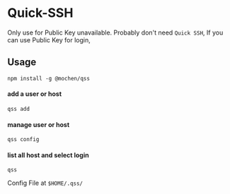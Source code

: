 # Quick-SSH

Only use for Public Key unavailable.
Probably don't need `Quick SSH`, If you can use Public Key for login, 

## Usage

```shell
npm install -g @mochen/qss
```

####  add a user or host
```shell
qss add
```

#### manage user or host
```shell
qss config
```

#### list all host and select login
```shell
qss
```

Config File at `$HOME/.qss/`